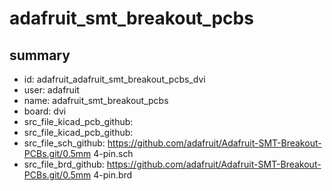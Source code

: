 # adafruit_smt_breakout_pcbs
 
## summary 
* id: adafruit_adafruit_smt_breakout_pcbs_dvi
* user: adafruit
* name: adafruit_smt_breakout_pcbs
* board: dvi
* src_file_kicad_pcb_github: 
* src_file_kicad_pcb_github: 
* src_file_sch_github: https://github.com/adafruit/Adafruit-SMT-Breakout-PCBs.git/0.5mm 4-pin.sch
* src_file_brd_github: https://github.com/adafruit/Adafruit-SMT-Breakout-PCBs.git/0.5mm 4-pin.brd



